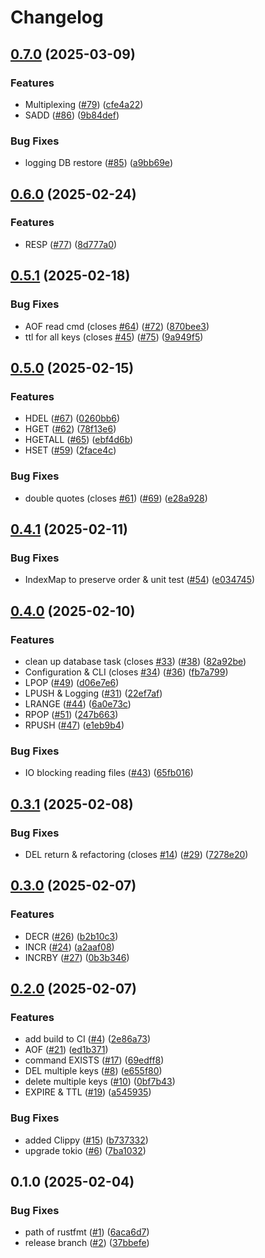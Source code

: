 # Changelog

## [0.7.0](https://github.com/bourdeau/sider/compare/v0.6.0...v0.7.0) (2025-03-09)


### Features

* Multiplexing ([#79](https://github.com/bourdeau/sider/issues/79)) ([cfe4a22](https://github.com/bourdeau/sider/commit/cfe4a22981225eb433451ffe8eb9d9e6de4abc16))
* SADD ([#86](https://github.com/bourdeau/sider/issues/86)) ([9b84def](https://github.com/bourdeau/sider/commit/9b84def8ee9c345b581e463d25157b31fc64161c))


### Bug Fixes

* logging DB restore ([#85](https://github.com/bourdeau/sider/issues/85)) ([a9bb69e](https://github.com/bourdeau/sider/commit/a9bb69e0c39b68a835859ba742308ba4cf97076c))

## [0.6.0](https://github.com/bourdeau/sider/compare/v0.5.1...v0.6.0) (2025-02-24)


### Features

* RESP ([#77](https://github.com/bourdeau/sider/issues/77)) ([8d777a0](https://github.com/bourdeau/sider/commit/8d777a0da99014b905f28415d75c4eb36846adc5))

## [0.5.1](https://github.com/bourdeau/sider/compare/v0.5.0...v0.5.1) (2025-02-18)


### Bug Fixes

* AOF read cmd (closes [#64](https://github.com/bourdeau/sider/issues/64)) ([#72](https://github.com/bourdeau/sider/issues/72)) ([870bee3](https://github.com/bourdeau/sider/commit/870bee32e56dbe13b80dcc77018267a2862402ca))
* ttl for all keys (closes [#45](https://github.com/bourdeau/sider/issues/45))  ([#75](https://github.com/bourdeau/sider/issues/75)) ([9a949f5](https://github.com/bourdeau/sider/commit/9a949f5c87bb4cbefdd574cc9774fef676ea82e7))

## [0.5.0](https://github.com/bourdeau/sider/compare/v0.4.1...v0.5.0) (2025-02-15)


### Features

* HDEL ([#67](https://github.com/bourdeau/sider/issues/67)) ([0260bb6](https://github.com/bourdeau/sider/commit/0260bb6ccdce363082bd04fa3932d28d70f95187))
* HGET ([#62](https://github.com/bourdeau/sider/issues/62)) ([78f13e6](https://github.com/bourdeau/sider/commit/78f13e6b0dc35d7380ce92834eb11c584e9aecc9))
* HGETALL ([#65](https://github.com/bourdeau/sider/issues/65)) ([ebf4d6b](https://github.com/bourdeau/sider/commit/ebf4d6bbabd5673d88aa0281db0555d98810bb08))
* HSET ([#59](https://github.com/bourdeau/sider/issues/59)) ([2face4c](https://github.com/bourdeau/sider/commit/2face4c2e73cddde541647133c0aee6598a60ff0))


### Bug Fixes

* double quotes (closes [#61](https://github.com/bourdeau/sider/issues/61)) ([#69](https://github.com/bourdeau/sider/issues/69)) ([e28a928](https://github.com/bourdeau/sider/commit/e28a9285cac8a446bc3ab69c45a2a463e58eb6c9))

## [0.4.1](https://github.com/bourdeau/sider/compare/v0.4.0...v0.4.1) (2025-02-11)


### Bug Fixes

* IndexMap to preserve order & unit test ([#54](https://github.com/bourdeau/sider/issues/54)) ([e034745](https://github.com/bourdeau/sider/commit/e0347452a46d04dc286a843e42140ab4a7de2348))

## [0.4.0](https://github.com/bourdeau/sider/compare/v0.3.1...v0.4.0) (2025-02-10)


### Features

* clean up database task (closes [#33](https://github.com/bourdeau/sider/issues/33)) ([#38](https://github.com/bourdeau/sider/issues/38)) ([82a92be](https://github.com/bourdeau/sider/commit/82a92be914359c99dcb88198a0a7ef1b9ce99f0f))
* Configuration & CLI (closes [#34](https://github.com/bourdeau/sider/issues/34)) ([#36](https://github.com/bourdeau/sider/issues/36)) ([fb7a799](https://github.com/bourdeau/sider/commit/fb7a7998bc51c7273903f3fcc6b16675b135bdb9))
* LPOP ([#49](https://github.com/bourdeau/sider/issues/49)) ([d06e7e6](https://github.com/bourdeau/sider/commit/d06e7e669dab0ac48d9914373d3991fff73fa88e))
* LPUSH & Logging ([#31](https://github.com/bourdeau/sider/issues/31)) ([22ef7af](https://github.com/bourdeau/sider/commit/22ef7af03b7c4674f3fa4237e464cc7b32545faf))
* LRANGE ([#44](https://github.com/bourdeau/sider/issues/44)) ([6a0e73c](https://github.com/bourdeau/sider/commit/6a0e73c72eeec4688fa329c4cf43713f9f882e9d))
* RPOP ([#51](https://github.com/bourdeau/sider/issues/51)) ([247b663](https://github.com/bourdeau/sider/commit/247b6632bb7cb38d60d40c15d9d0f82766f40dfa))
* RPUSH ([#47](https://github.com/bourdeau/sider/issues/47)) ([e1eb9b4](https://github.com/bourdeau/sider/commit/e1eb9b4268cf75ff1c0b59230b995200d01a45fb))


### Bug Fixes

* IO blocking reading files ([#43](https://github.com/bourdeau/sider/issues/43)) ([65fb016](https://github.com/bourdeau/sider/commit/65fb01602d2cdcd34be0d20b00095ca5d2cf9e3b))

## [0.3.1](https://github.com/bourdeau/sider/compare/v0.3.0...v0.3.1) (2025-02-08)


### Bug Fixes

* DEL return & refactoring (closes [#14](https://github.com/bourdeau/sider/issues/14)) ([#29](https://github.com/bourdeau/sider/issues/29)) ([7278e20](https://github.com/bourdeau/sider/commit/7278e2049ed347fb77dcb8768156a83313a94fa3))

## [0.3.0](https://github.com/bourdeau/sider/compare/v0.2.0...v0.3.0) (2025-02-07)


### Features

* DECR ([#26](https://github.com/bourdeau/sider/issues/26)) ([b2b10c3](https://github.com/bourdeau/sider/commit/b2b10c3ea012341f76b03d905c085546907f76ec))
* INCR ([#24](https://github.com/bourdeau/sider/issues/24)) ([a2aaf08](https://github.com/bourdeau/sider/commit/a2aaf0833d91e435cd7318bd76474dd321efd847))
* INCRBY ([#27](https://github.com/bourdeau/sider/issues/27)) ([0b3b346](https://github.com/bourdeau/sider/commit/0b3b346647387e12e2062871c5b2fc42197aa09d))

## [0.2.0](https://github.com/bourdeau/sider/compare/v0.1.0...v0.2.0) (2025-02-07)


### Features

* add build to CI ([#4](https://github.com/bourdeau/sider/issues/4)) ([2e86a73](https://github.com/bourdeau/sider/commit/2e86a73432ea0735833fa3b4a9ec1daeed78f43e))
* AOF ([#21](https://github.com/bourdeau/sider/issues/21)) ([ed1b371](https://github.com/bourdeau/sider/commit/ed1b3713378db35fb27a495b4d22d77252214819))
* command EXISTS ([#17](https://github.com/bourdeau/sider/issues/17)) ([69edff8](https://github.com/bourdeau/sider/commit/69edff8e14c9dfc20906e0a367b9332f7bd3aa43))
* DEL multiple keys ([#8](https://github.com/bourdeau/sider/issues/8)) ([e655f80](https://github.com/bourdeau/sider/commit/e655f80b17240f1a9769d59d3cc6a5408c1ad0a1))
* delete multiple keys ([#10](https://github.com/bourdeau/sider/issues/10)) ([0bf7b43](https://github.com/bourdeau/sider/commit/0bf7b43aec4b17fa93f58c671e98d73732c20795))
* EXPIRE & TTL ([#19](https://github.com/bourdeau/sider/issues/19)) ([a545935](https://github.com/bourdeau/sider/commit/a54593503a15c01787df8c226b8de1ac034d81b8))


### Bug Fixes

* added Clippy ([#15](https://github.com/bourdeau/sider/issues/15)) ([b737332](https://github.com/bourdeau/sider/commit/b73733262f3a0c2f8c8f1f71f3459ba7cce26c47))
* upgrade tokio ([#6](https://github.com/bourdeau/sider/issues/6)) ([7ba1032](https://github.com/bourdeau/sider/commit/7ba103265f1bf3ffb7fae885a5057fd0aab79286))

## 0.1.0 (2025-02-04)


### Bug Fixes

* path  of rustfmt ([#1](https://github.com/bourdeau/sider/issues/1)) ([6aca6d7](https://github.com/bourdeau/sider/commit/6aca6d714519141b98a19d1bb763aa81149cf0d9))
* release branch ([#2](https://github.com/bourdeau/sider/issues/2)) ([37bbefe](https://github.com/bourdeau/sider/commit/37bbefe087cdff204754437de5a8317d8a3b3bcb))
